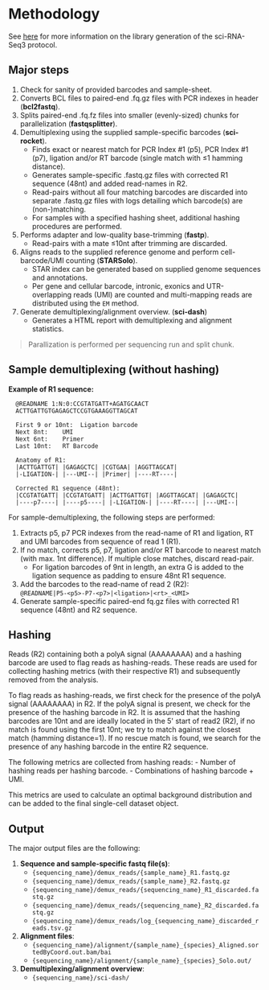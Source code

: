 # Methodology

See [here](https://teichlab.github.io/scg_lib_structs/methods_html/sci-RNA-seq3.html) for more information on the library generation of the sci-RNA-Seq3 protocol.

## Major steps

1. Check for sanity of provided barcodes and sample-sheet.
2. Converts BCL files to paired-end .fq.gz files with PCR indexes in header (**bcl2fastq**).
3. Splits paired-end .fq.fz files into smaller (evenly-sized) chunks for parallelization (**fastqsplitter**).
4. Demultiplexing using the supplied sample-specific barcodes (**sci-rocket**).
      * Finds exact or nearest match for PCR Index #1 (p5), PCR Index #1 (p7), ligation and/or RT barcode (single match with ≤1 hamming distance).
      * Generates sample-specific .fastq.gz files with corrected R1 sequence (48nt) and added read-names in R2.
      * Read-pairs without all four matching barcodes are discarded into separate .fastq.gz files with logs detailing which barcode(s) are (non-)matching.
      * For samples with a specified hashing sheet, additional hashing procedures are performed.
5. Performs adapter and low-quality base-trimming (**fastp**).
      * Read-pairs with a mate ≤10nt after trimming are discarded.
6. Aligns reads to the supplied reference genome and perform cell-barcode/UMI counting (**STARSolo**).
      * STAR index can be generated based on supplied genome sequences and annotations.
      * Per gene and cellular barcode, intronic, exonics and UTR-overlapping reads (UMI) are counted and multi-mapping reads are distributed using the `EM` method.
7. Generate demultiplexing/alignment overview. (**sci-dash**)
      * Generates a HTML report with demultiplexing and alignment statistics.

> Parallization is performed per sequencing run and split chunk.

## Sample demultiplexing (without hashing)

**Example of R1 sequence:**

```text
  @READNAME 1:N:0:CCGTATGATT+AGATGCAACT
  ACTTGATTGTGAGAGCTCCGTGAAAGGTTAGCAT

  First 9 or 10nt:  Ligation barcode
  Next 8nt:    UMI
  Next 6nt:    Primer
  Last 10nt:   RT Barcode

  Anatomy of R1:
  |ACTTGATTGT| |GAGAGCTC| |CGTGAA| |AGGTTAGCAT|
  |-LIGATION-| |---UMI--| |Primer| |----RT----|

  Corrected R1 sequence (48nt):
  |CCGTATGATT| |CCGTATGATT| |ACTTGATTGT| |AGGTTAGCAT| |GAGAGCTC|
  |----p7----| |----p5----| |-LIGATION-| |----RT----| |---UMI--|
```

For sample-demultiplexing, the following steps are performed:

1. Extracts p5, p7 PCR indexes from the read-name of R1 and ligation, RT and UMI barcodes from sequence of read 1 (R1).
2. If no match, corrects p5, p7, ligation and/or RT barcode to nearest match (with max. 1nt difference). If multiple close matches, discard read-pair.
    * For ligation barcodes of 9nt in length, an extra G is added to the ligation sequence as padding to ensure 48nt R1 sequence.
3. Add the barcodes to the read-name of read 2 (R2):  
    `@READNAME|P5-<p5>-P7-<p7>|<ligation>|<rt>_<UMI>`
4. Generate sample-specific paired-end fq.gz files with corrected R1 sequence (48nt) and R2 sequence.

## Hashing

Reads (R2) containing both a polyA signal (AAAAAAAA) and a hashing barcode are used to flag reads as hashing-reads. These reads are used for collecting hashing metrics (with their respective R1) and subsequently removed from the analysis.

To flag reads as hashing-reads, we first check for the presence of the polyA signal (AAAAAAAA) in R2. If the polyA signal is present, we check for the presence of the hashing barcode in R2.
It is assumed that the hashing barcodes are 10nt and are ideally located in the 5' start of read2 (R2), if no match is found using the first 10nt; we try to match against the closest match (hamming distance=1). If no rescue match is found, we search for the presence of any hashing barcode in the entire R2 sequence.

The following metrics are collected from hashing reads:
      - Number of hashing reads per hashing barcode.
      - Combinations of hashing barcode + UMI.

This metrics are used to calculate an optimal background distribution and can be added to the final single-cell dataset object.

## Output

The major output files are the following:

1. **Sequence and sample-specific fastq file(s)**:
      * `{sequencing_name}/demux_reads/{sample_name}_R1.fastq.gz`
      * `{sequencing_name}/demux_reads/{sample_name}_R2.fastq.gz`
      * `{sequencing_name}/demux_reads/{sequencing_name}_R1_discarded.fastq.gz`
      * `{sequencing_name}/demux_reads/{sequencing_name}_R2_discarded.fastq.gz`
      * `{sequencing_name}/demux_reads/log_{sequencing_name}_discarded_reads.tsv.gz`
2. **Alignment files**:
      * `{sequencing_name}/alignment/{sample_name}_{species}_Aligned.sortedByCoord.out.bam/bai`
      * `{sequencing_name}/alignment/{sample_name}_{species}_Solo.out/`
3. **Demultiplexing/alignment overview**:
      * `{sequencing_name}/sci-dash/`
